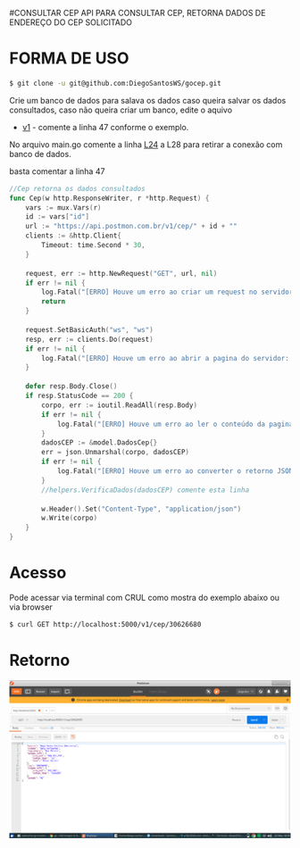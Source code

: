 #CONSULTAR CEP
API PARA CONSULTAR CEP, RETORNA DADOS DE ENDEREÇO DO CEP SOLICITADO

# FORMA DE USO

``` bash
$ git clone -u git@github.com:DiegoSantosWS/gocep.git
```
Crie um banco de dados para salava os dados caso queira salvar os dados consultados, caso não queira criar um banco, edite o aquivo


* [v1](https://github.com/DiegoSantosWS/gocep/blob/master/controlls/v1.go#L47) - comente a linha 47 conforme o exemplo.

No arquivo main.go comente a linha [L24](https://github.com/DiegoSantosWS/gocep/blob/master/main.go#L24) a L28 para retirar a conexão com banco de dados.


basta comentar a linha 47

```go 
//Cep retorna os dados consultados
func Cep(w http.ResponseWriter, r *http.Request) {
    vars := mux.Vars(r)
    id := vars["id"]
    url := "https://api.postmon.com.br/v1/cep/" + id + ""
    clients := &http.Client{
        Timeout: time.Second * 30,
    }

    request, err := http.NewRequest("GET", url, nil)
    if err != nil {
        log.Fatal("[ERRO] Houve um erro ao criar um request no servidor: ", err.Error())
        return
    }

    request.SetBasicAuth("ws", "ws")
    resp, err := clients.Do(request)
    if err != nil {
        log.Fatal("[ERRO] Houve um erro ao abrir a pagina do servidor: ", err.Error())
    }

    defer resp.Body.Close()
    if resp.StatusCode == 200 {
        corpo, err := ioutil.ReadAll(resp.Body)
        if err != nil {
            log.Fatal("[ERRO] Houve um erro ao ler o conteúdo da pagina do servidor. Erro: ", err.Error())
        }
        dadosCEP := &model.DadosCep{}
        err = json.Unmarshal(corpo, dadosCEP)
        if err != nil {
            log.Fatal("[ERRO] Houve um erro ao converter o retorno JSON do servidor. ERRO: ", err.Error())
        }
        //helpers.VerificaDados(dadosCEP) comente esta linha

        w.Header().Set("Content-Type", "application/json")
        w.Write(corpo)
    }
}
```


# Acesso

Pode acessar via terminal com CRUL como mostra do exemplo abaixo ou via browser
``` bash
$ curl GET http://localhost:5000/v1/cep/30626680
```
# Retorno

![RETORNO](return-cep.png?raw=true "RETORNO DA CONSULTA")